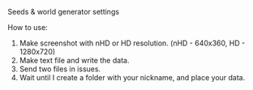 Seeds &amp; world generator settings

How to use:
1. Make screenshot with nHD or HD resolution. (nHD - 640x360, HD - 1280x720)
2. Make text file and write the data.
3. Send two files in issues.
4. Wait until I create a folder with your nickname, and place your data.
